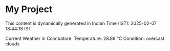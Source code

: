 # My Project

This content is dynamically generated in Indian Time (IST): 2025-02-07 18:44:18 IST


Current Weather in Coimbatore:
Temperature: 28.88 °C
Condition: overcast clouds
